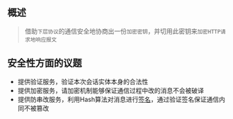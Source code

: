 ## 概述
> 借助`下层协议`的通信安全地协商出一份`加密密钥`，并切用此密钥来`加密HTTP请求地响应报文`


## 安全性方面的议题
- 提供验证服务，验证本次会话实体本身的合法性
- 提供加密服务，请加密机制能够保证通信过程中改的消息不会被破译
- 提供防串改服务，利用Hash算法对消息进行[签名](../autograph.md)，通过验证签名保证通信内同不被篡改